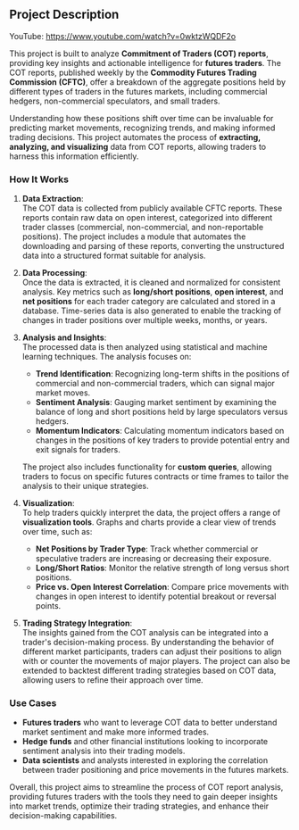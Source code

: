 ## Project Description
YouTube: https://www.youtube.com/watch?v=0wktzWQDF2o

This project is built to analyze **Commitment of Traders (COT) reports**, providing key insights and actionable intelligence for **futures traders**. The COT reports, published weekly by the **Commodity Futures Trading Commission (CFTC)**, offer a breakdown of the aggregate positions held by different types of traders in the futures markets, including commercial hedgers, non-commercial speculators, and small traders. 

Understanding how these positions shift over time can be invaluable for predicting market movements, recognizing trends, and making informed trading decisions. This project automates the process of **extracting, analyzing, and visualizing** data from COT reports, allowing traders to harness this information efficiently.

### How It Works

1. **Data Extraction**:  
   The COT data is collected from publicly available CFTC reports. These reports contain raw data on open interest, categorized into different trader classes (commercial, non-commercial, and non-reportable positions). The project includes a module that automates the downloading and parsing of these reports, converting the unstructured data into a structured format suitable for analysis.

2. **Data Processing**:  
   Once the data is extracted, it is cleaned and normalized for consistent analysis. Key metrics such as **long/short positions**, **open interest**, and **net positions** for each trader category are calculated and stored in a database. Time-series data is also generated to enable the tracking of changes in trader positions over multiple weeks, months, or years.

3. **Analysis and Insights**:  
   The processed data is then analyzed using statistical and machine learning techniques. The analysis focuses on:
   
   - **Trend Identification**: Recognizing long-term shifts in the positions of commercial and non-commercial traders, which can signal major market moves.
   - **Sentiment Analysis**: Gauging market sentiment by examining the balance of long and short positions held by large speculators versus hedgers.
   - **Momentum Indicators**: Calculating momentum indicators based on changes in the positions of key traders to provide potential entry and exit signals for traders.
   
   The project also includes functionality for **custom queries**, allowing traders to focus on specific futures contracts or time frames to tailor the analysis to their unique strategies.

4. **Visualization**:  
   To help traders quickly interpret the data, the project offers a range of **visualization tools**. Graphs and charts provide a clear view of trends over time, such as:
   - **Net Positions by Trader Type**: Track whether commercial or speculative traders are increasing or decreasing their exposure.
   - **Long/Short Ratios**: Monitor the relative strength of long versus short positions.
   - **Price vs. Open Interest Correlation**: Compare price movements with changes in open interest to identify potential breakout or reversal points.

5. **Trading Strategy Integration**:  
   The insights gained from the COT analysis can be integrated into a trader's decision-making process. By understanding the behavior of different market participants, traders can adjust their positions to align with or counter the movements of major players. The project can also be extended to backtest different trading strategies based on COT data, allowing users to refine their approach over time.

### Use Cases
- **Futures traders** who want to leverage COT data to better understand market sentiment and make more informed trades.
- **Hedge funds** and other financial institutions looking to incorporate sentiment analysis into their trading models.
- **Data scientists** and analysts interested in exploring the correlation between trader positioning and price movements in the futures markets.

Overall, this project aims to streamline the process of COT report analysis, providing futures traders with the tools they need to gain deeper insights into market trends, optimize their trading strategies, and enhance their decision-making capabilities.

